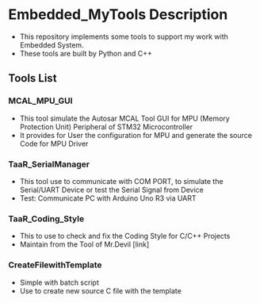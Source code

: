 # Embedded_MyTools Description
- This repository implements some tools to support my work with Embedded System.
- These tools are built by Python and C++

## Tools List
### MCAL_MPU_GUI
 - This tool simulate the Autosar MCAL Tool GUI for MPU (Memory Protection Unit) Peripheral of STM32 Microcontroller
 - It provides for User the configuration for MPU and generate the source Code for MPU Driver
### TaaR_SerialManager
 - This tool use to communicate with COM PORT, to simulate the Serial/UART Device or test the Serial Signal from Device
 - Test: Communicate PC with Arduino Uno R3 via UART
### TaaR_Coding_Style
 - This to use to check and fix the Coding Style for C/C++ Projects
 - Maintain from the Tool of Mr.Devil [link]
### CreateFilewithTemplate
 - Simple with batch script
 - Use to create new source C file with the template
